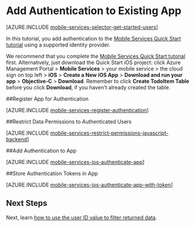 <properties
	pageTitle="Add Authentication to Existing Azure Mobile Services App (iOS) | JavaScript Backend | Windows Azure"
	description="Learn how to use Mobile Services to authenticate users of your iOS app through a variety of identity providers, including Google, Facebook, Twitter, and Microsoft."
	services="mobile-services"
	documentationCenter="ios"
	authors="krisragh"
	manager="dwrede"
	editor=""/>

<tags
	ms.service="mobile-services"
	ms.date="10/01/2015"
	wacn.date=""/>

# Add Authentication to Existing App

[AZURE.INCLUDE [mobile-services-selector-get-started-users](../includes/mobile-services-selector-get-started-users.md)]

In this tutorial, you add authentication to the [Mobile Services Quick Start tutorial] using a supported identity provider.

We recommend that you complete the [Mobile Services Quick Start tutorial] first. Alternatively, just download the Quick Start iOS project: click Azure Management Portal > **Mobile Services** > your mobile service > the cloud sign on top left > **iOS** > **Create a New iOS App** > **Download and run your app** > **Objective-C** > **Download**. Remember to click **Create TodoItem Table** before you click **Download**, if you haven't already created the table.

##<a name="register"></a>Register App for Authentication

[AZURE.INCLUDE [mobile-services-register-authentication](../includes/mobile-services-register-authentication.md)]

##<a name="permissions"></a>Restrict Data Permissions to Authenticated Users

[AZURE.INCLUDE [mobile-services-restrict-permissions-javascript-backend](../includes/mobile-services-restrict-permissions-javascript-backend.md)]

##<a name="add-authentication"></a>Add Authentication to App

[AZURE.INCLUDE [mobile-services-ios-authenticate-app](../includes/mobile-services-ios-authenticate-app.md)]

##<a name="store-authentication"></a>Store Authentication Tokens in App

[AZURE.INCLUDE [mobile-services-ios-authenticate-app-with-token](../includes/mobile-services-ios-authenticate-app-with-token.md)]

## <a name="next-steps"></a>Next Steps

Next, learn [how to use the user ID value to filter returned data](/documentation/articles/mobile-services-javascript-backend-service-side-authorization).

<!-- Anchors. -->
[Register your app for authentication and configure Mobile Services]: #register
[Restrict table permissions to authenticated users]: #permissions
[Add authentication to the app]: #add-authentication
[Next Steps]:#next-steps
[Storing authentication tokens in your app]:#store-authentication

<!-- Images. -->




[4]: ./media/mobile-services-ios-get-started-users/mobile-services-selection.png
[5]: ./media/mobile-services-ios-get-started-users/mobile-service-uri.png







[13]: ./media/mobile-services-ios-get-started-users/mobile-identity-tab.png
[14]: ./media/mobile-services-ios-get-started-users/mobile-portal-data-tables.png
[15]: ./media/mobile-services-ios-get-started-users/mobile-portal-change-table-perms.png


<!-- URLs. -->
[Service-side authorization of Mobile Services users]: /documentation/articles/mobile-services-javascript-backend-service-side-authorization
[Submit an app page]: http://go.microsoft.com/fwlink/p/?LinkID=266582
[My Applications]: http://go.microsoft.com/fwlink/p/?LinkId=262039
[Live SDK for Windows]: http://go.microsoft.com/fwlink/p/?LinkId=262253
[Single sign-on for Windows Store apps by using Live Connect]: /documentation/articles/mobile-services-windows-store-dotnet-single-sign-on
[Mobile Services Quick Start tutorial]: /documentation/articles/mobile-services-ios-get-started
[Get started with data]: /documentation/articles/mobile-services-javascript-backend-windows-store-dotnet-get-started-with-data-ios
[Get started with authentication]: /documentation/articles/mobile-services-javascript-backend-windows-store-dotnet-get-started-with-users-ios
[Get started with push notifications]: /documentation/articles/mobile-services-javascript-backend-windows-store-dotnet-get-started-with-push-ios
[Authorize users with scripts]: /documentation/articles/mobile-services-ios-authorize-users-in-scripts

